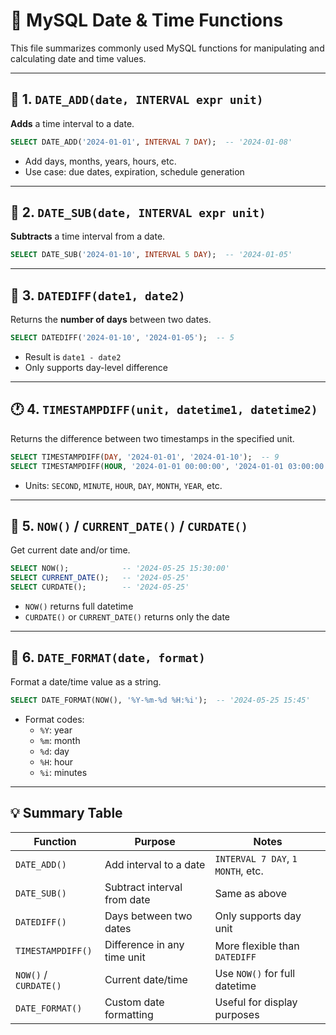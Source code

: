 # 📆 MySQL Date & Time Functions

This file summarizes commonly used MySQL functions for manipulating and calculating date and time values.

---

## 🧱 1. `DATE_ADD(date, INTERVAL expr unit)`

**Adds** a time interval to a date.

```sql
SELECT DATE_ADD('2024-01-01', INTERVAL 7 DAY);  -- '2024-01-08'
```

- Add days, months, years, hours, etc.
- Use case: due dates, expiration, schedule generation

---

## 🔁 2. `DATE_SUB(date, INTERVAL expr unit)`

**Subtracts** a time interval from a date.

```sql
SELECT DATE_SUB('2024-01-10', INTERVAL 5 DAY);  -- '2024-01-05'
```

---

## 📅 3. `DATEDIFF(date1, date2)`

Returns the **number of days** between two dates.

```sql
SELECT DATEDIFF('2024-01-10', '2024-01-05');  -- 5
```

- Result is `date1 - date2`
- Only supports day-level difference

---

## 🕐 4. `TIMESTAMPDIFF(unit, datetime1, datetime2)`

Returns the difference between two timestamps in the specified unit.

```sql
SELECT TIMESTAMPDIFF(DAY, '2024-01-01', '2024-01-10');  -- 9
SELECT TIMESTAMPDIFF(HOUR, '2024-01-01 00:00:00', '2024-01-01 03:00:00');  -- 3
```

- Units: `SECOND`, `MINUTE`, `HOUR`, `DAY`, `MONTH`, `YEAR`, etc.

---

## 🧪 5. `NOW()` / `CURRENT_DATE()` / `CURDATE()`

Get current date and/or time.

```sql
SELECT NOW();            -- '2024-05-25 15:30:00'
SELECT CURRENT_DATE();   -- '2024-05-25'
SELECT CURDATE();        -- '2024-05-25'
```

- `NOW()` returns full datetime
- `CURDATE()` or `CURRENT_DATE()` returns only the date

---

## 🔁 6. `DATE_FORMAT(date, format)`

Format a date/time value as a string.

```sql
SELECT DATE_FORMAT(NOW(), '%Y-%m-%d %H:%i');  -- '2024-05-25 15:45'
```

- Format codes:
  - `%Y`: year
  - `%m`: month
  - `%d`: day
  - `%H`: hour
  - `%i`: minutes

---

## 💡 Summary Table

| Function          | Purpose                      | Notes                             |
|-------------------|------------------------------|-----------------------------------|
| `DATE_ADD()`       | Add interval to a date       | `INTERVAL 7 DAY`, `1 MONTH`, etc. |
| `DATE_SUB()`       | Subtract interval from date  | Same as above                     |
| `DATEDIFF()`       | Days between two dates       | Only supports day unit            |
| `TIMESTAMPDIFF()`  | Difference in any time unit  | More flexible than `DATEDIFF`     |
| `NOW()` / `CURDATE()` | Current date/time         | Use `NOW()` for full datetime     |
| `DATE_FORMAT()`    | Custom date formatting       | Useful for display purposes       |
